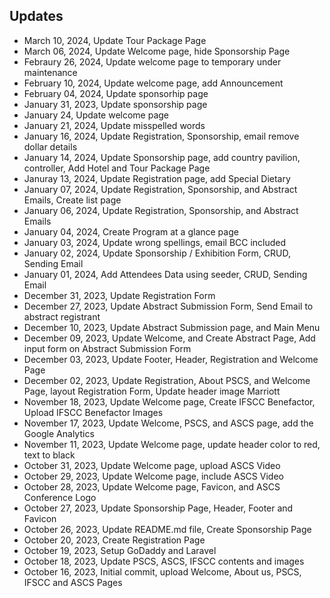 ## Updates
* March 10, 2024, Update Tour Package Page
* March 06, 2024, Update Welcome page, hide Sponsorship Page
* Febraury 26, 2024, Update welcome page to temporary under maintenance
* February 10, 2024, Update welcome page, add Announcement
* February 04, 2024, Update sponsorhip page
* January 31, 2023, Update sponsorship page
* January 24, Update welcome page
* January 21, 2024, Update misspelled words
* January 16, 2024, Update Registration, Sponsorship, email remove dollar details
* January 14, 2024, Update Sponsorship page, add country pavilion, controller, Add Hotel and Tour Package Page
* Januray 13, 2024, Update Registration page, add Special Dietary
* January 07, 2024, Update Registration, Sponsorship, and Abstract Emails, Create list page
* January 06, 2024, Update Registration, Sponsorship, and Abstract Emails
* January 04, 2024, Create Program at a glance page
* January 03, 2024, Update wrong spellings, email BCC included
* January 02, 2024, Update Sponsorship / Exhibition Form, CRUD, Sending Email
* January 01, 2024, Add Attendees Data using seeder, CRUD, Sending Email
* December 31, 2023, Update Registration Form
* December 27, 2023, Update Abstract Submission Form, Send Email to abstract registrant
* December 10, 2023, Update Abstract Submission page, and Main Menu
* December 09, 2023, Update Welcome, and Create Abstract Page, Add input form on Abstract Submission Form
* December 03, 2023, Update Footer, Header, Registration and Welcome Page
* December 02, 2023, Update Registration, About PSCS, and Welcome Page, layout Registration Form, Update header image Marriott
* November 18, 2023, Update Welcome page, Create IFSCC Benefactor, Upload IFSCC Benefactor Images
* November 17, 2023, Update Welcome, PSCS, and ASCS page, add the Google Analytics
* November 11, 2023, Update Welcome page, update header color to red, text to black
* October 31, 2023, Update Welcome page, upload ASCS Video
* October 29, 2023, Update Welcome page, include ASCS Video
* October 28, 2023, Update Welcome page, Favicon, and ASCS Conference Logo
* October 27, 2023, Update Sponsorship Page, Header, Footer and Favicon
* October 26, 2023, Update README.md file, Create Sponsorship Page
* October 20, 2023, Create Registration Page
* October 19, 2023, Setup GoDaddy and Laravel
* October 18, 2023, Update PSCS, ASCS, IFSCC contents and images
* October 16, 2023, Initial commit, upload Welcome, About us, PSCS, IFSCC and ASCS Pages